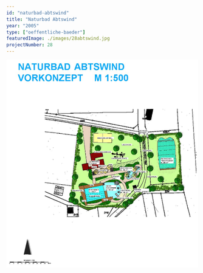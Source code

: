 ```yaml
---
id: "naturbad-abtswind"
title: "Naturbad Abtswind"
year: "2005"
type: ["oeffentliche-baeder"]
featuredImage: ./images/28abtswind.jpg
projectNumber: 28
---
```


![Vorkonzept](./images/28abtswind.jpg)